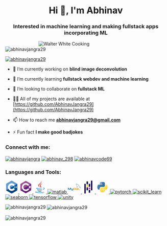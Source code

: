 <h1 align="center">Hi 👋, I'm Abhinav</h1>
<h3 align="center">Interested in machine learning and making fullstack apps incorporating ML</h3>

<img align="right" alt="Walter White Cooking" width="400" src="https://media1.tenor.com/images/a2275664d542e8c76b89086ed9d2327f/tenor.gif">

<p align="left"> <img src="https://komarev.com/ghpvc/?username=abhinavjangra29&label=Profile%20views&color=0e75b6&style=flat" alt="abhinavjangra29" /> </p>

<p align="left"> <a href="https://github.com/ryo-ma/github-profile-trophy"><img src="https://github-profile-trophy.vercel.app/?username=abhinavjangra29" alt="abhinavjangra29" /></a> </p>

- 🔭 I’m currently working on **blind image deconvolution**

- 🌱 I’m currently learning **fullstack webdev and machine learning**

- 👯 I’m looking to collaborate on **fullstack ML**

- 👨‍💻 All of my projects are available at [https://github.com/AbhinavJangra29](https://github.com/AbhinavJangra29)

- 📫 How to reach me **abhinavjangra29@gmail.com**

- ⚡ Fun fact **I make good badjokes**

<h3 align="left">Connect with me:</h3>
<p align="left">
<a href="https://linkedin.com/in/abhinavjangra" target="blank"><img align="center" src="https://raw.githubusercontent.com/rahuldkjain/github-profile-readme-generator/master/src/images/icons/Social/linked-in-alt.svg" alt="abhinavjangra" height="30" width="40" /></a>
<a href="https://instagram.com/abhinav_298" target="blank"><img align="center" src="https://raw.githubusercontent.com/rahuldkjain/github-profile-readme-generator/master/src/images/icons/Social/instagram.svg" alt="abhinav_298" height="30" width="40" /></a>
<a href="https://www.leetcode.com/abhinavcode69" target="blank"><img align="center" src="https://raw.githubusercontent.com/rahuldkjain/github-profile-readme-generator/master/src/images/icons/Social/leet-code.svg" alt="abhinavcode69" height="30" width="40" /></a>
</p>

<h3 align="left">Languages and Tools:</h3>
<p align="left"> 
<a href="https://www.w3schools.com/cpp/" target="_blank" rel="noreferrer"> 
  <img src="https://raw.githubusercontent.com/devicons/devicon/master/icons/cplusplus/cplusplus-original.svg" alt="cplusplus" width="40" height="40"/>
</a> 
<a href="https://www.w3schools.com/cs/" target="_blank" rel="noreferrer"> 
  <img src="https://raw.githubusercontent.com/devicons/devicon/master/icons/csharp/csharp-original.svg" alt="csharp" width="40" height="40"/>
</a> 
<a href="https://www.java.com" target="_blank" rel="noreferrer"> 
  <img src="https://raw.githubusercontent.com/devicons/devicon/master/icons/java/java-original.svg" alt="java" width="40" height="40"/>
</a> 
<a href="https://www.mathworks.com/" target="_blank" rel="noreferrer"> 
  <img src="https://upload.wikimedia.org/wikipedia/commons/2/21/Matlab_Logo.png" alt="matlab" width="40" height="40"/>
</a> 
<a href="https://www.mysql.com/" target="_blank" rel="noreferrer"> 
  <img src="https://raw.githubusercontent.com/devicons/devicon/master/icons/mysql/mysql-original-wordmark.svg" alt="mysql" width="40" height="40"/>
</a> 
<a href="https://pandas.pydata.org/" target="_blank" rel="noreferrer"> 
  <img src="https://raw.githubusercontent.com/devicons/devicon/2ae2a900d2f041da66e950e4d48052658d850630/icons/pandas/pandas-original.svg" alt="pandas" width="40" height="40"/>
</a> 
<a href="https://www.python.org" target="_blank" rel="noreferrer"> 
  <img src="https://raw.githubusercontent.com/devicons/devicon/master/icons/python/python-original.svg" alt="python" width="40" height="40"/>
</a> 
<a href="https://pytorch.org/" target="_blank" rel="noreferrer"> 
  <img src="https://www.vectorlogo.zone/logos/pytorch/pytorch-icon.svg" alt="pytorch" width="40" height="40"/>
</a> 
<a href="https://scikit-learn.org/" target="_blank" rel="noreferrer"> 
  <img src="https://upload.wikimedia.org/wikipedia/commons/0/05/Scikit_learn_logo_small.svg" alt="scikit_learn" width="40" height="40"/>
</a> 
<a href="https://seaborn.pydata.org/" target="_blank" rel="noreferrer"> 
  <img src="https://seaborn.pydata.org/_images/logo-mark-lightbg.svg" alt="seaborn" width="40" height="40"/>
</a> 
<a href="https://www.tensorflow.org" target="_blank" rel="noreferrer"> 
  <img src="https://www.vectorlogo.zone/logos/tensorflow/tensorflow-icon.svg" alt="tensorflow" width="40" height="40"/>
</a> 
<a href="https://unity.com/" target="_blank" rel="noreferrer"> 
  <img src="https://www.vectorlogo.zone/logos/unity3d/unity3d-icon.svg" alt="unity" width="40" height="40"/>
</a> 
</p>

<p><img align="left" src="https://github-readme-stats.vercel.app/api/top-langs?username=abhinavjangra29&show_icons=true&locale=en&layout=compact" alt="abhinavjangra29" /></p>

<p>&nbsp;<img align="center" src="https://github-readme-stats.vercel.app/api?username=abhinavjangra29&show_icons=true&locale=en" alt="abhinavjangra29" /></p>

<p><img align="center" src="https://github-readme-streak-stats.herokuapp.com/?user=abhinavjangra29&" alt="abhinavjangra29" /></p>
